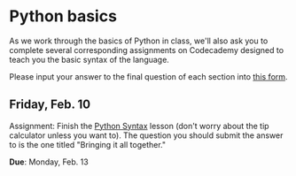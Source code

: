 Python basics
==============

As we work through the basics of Python in class, we'll also ask you to complete several corresponding assignments on Codecademy designed to teach you the basic syntax of the language.

Please input your answer to the final question of each section into [this form](https://goo.gl/forms/NjBo9X8jXKqr2lgN2).

Friday, Feb. 10
---------------

Assignment: Finish the [Python Syntax](https://www.codecademy.com/learn/python) lesson (don't worry about the tip calculator unless you want to). The question you should submit the answer to is the one titled "Bringing it all together."

**Due**: Monday, Feb. 13